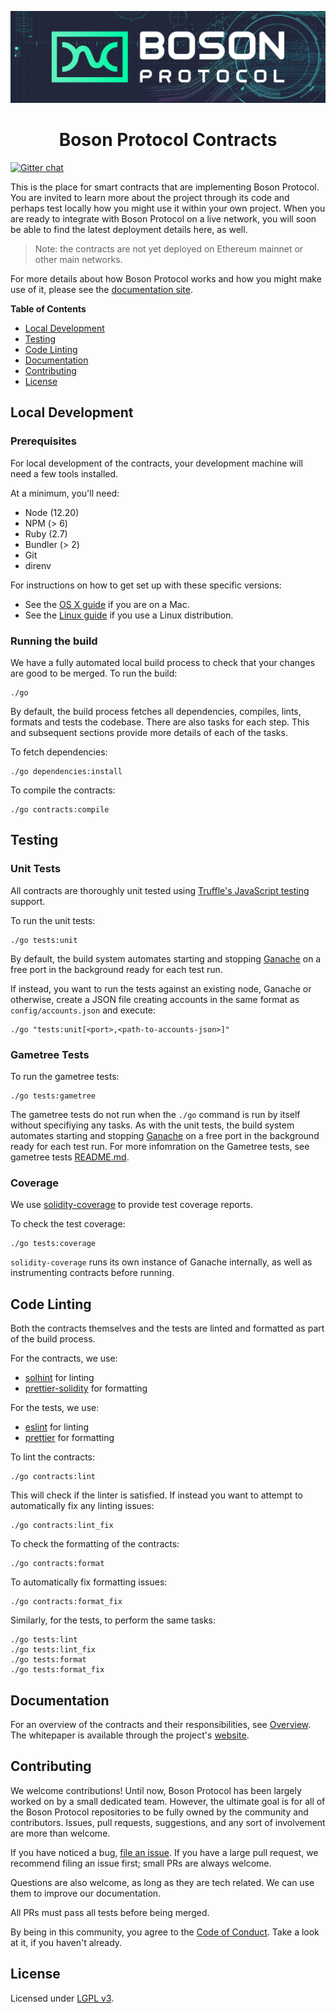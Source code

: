 [![banner](docs/assets/banner.png)](https://bosonprotocol.io)

<h1 align="center">Boson Protocol Contracts</h1>

[![Gitter chat](https://badges.gitter.im/bosonprotocol.png)](https://gitter.im/bosonprotocol/community)

This is the place for smart contracts that are implementing Boson Protocol. You 
are invited to learn more about the project through its code and perhaps test 
locally how you might use it within your own project. When you are ready to 
integrate with Boson Protocol on a live network, you will soon be able to find 
the latest deployment details here, as well.

> Note: the contracts are not yet deployed on Ethereum mainnet or other main networks.

For more details about how Boson Protocol works and how you might make use of
it, please see the [documentation site](https://docs.bosonprotocol.io/).  

**Table of Contents**

- [Local Development](#local-development)
- [Testing](#testing)
- [Code Linting](#code-linting)
- [Documentation](#documentation)
- [Contributing](#contributing)
- [License](#license)

## Local Development

### Prerequisites

For local development of the contracts, your development machine will need a few
tools installed.

At a minimum, you'll need:
* Node (12.20)
* NPM (> 6)
* Ruby (2.7)
* Bundler (> 2)
* Git
* direnv

For instructions on how to get set up with these specific versions:
* See the [OS X guide](docs/setup/osx.md) if you are on a Mac.
* See the [Linux guide](docs/setup/linux.md) if you use a Linux distribution.

### Running the build

We have a fully automated local build process to check that your changes are
good to be merged. To run the build:

```shell script
./go
````

By default, the build process fetches all dependencies, compiles, lints, 
formats and tests the codebase. There are also tasks for each step. This and
subsequent sections provide more details of each of the tasks.

To fetch dependencies:

```shell script
./go dependencies:install
```

To compile the contracts:

```shell script
./go contracts:compile
```

## Testing

### Unit Tests

All contracts are thoroughly unit tested using 
[Truffle's JavaScript testing](https://www.trufflesuite.com/docs/truffle/testing/writing-tests-in-javascript) 
support.

To run the unit tests:

```shell script
./go tests:unit
```

By default, the build system automates starting and stopping 
[Ganache](https://www.trufflesuite.com/docs/ganache/overview) on a free port in
the background ready for each test run.

If instead, you want to run the tests against an existing node, Ganache or
otherwise, create a JSON file creating accounts in the same format as
`config/accounts.json` and execute:

```shell script
./go "tests:unit[<port>,<path-to-accounts-json>]"
```

### Gametree Tests

To run the gametree tests:

```shell script
./go tests:gametree
```
The gametree tests do not run when the `./go` command is run by itself without specifiying any tasks.
As with the unit tests, the build system automates starting and stopping 
[Ganache](https://www.trufflesuite.com/docs/ganache/overview) on a free port in
the background ready for each test run.
For more infomration on the Gametree tests, see
gametree tests [README.md](testGameTree/README.md).

### Coverage

We use [solidity-coverage](https://github.com/sc-forks/solidity-coverage) to 
provide test coverage reports. 

To check the test coverage: 

```shell script 
./go tests:coverage
```

`solidity-coverage` runs its own instance of Ganache internally, as well as
instrumenting contracts before running.




## Code Linting

Both the contracts themselves and the tests are linted and formatted as part of
the build process.

For the contracts, we use:
* [solhint](https://protofire.github.io/solhint/) for linting
* [prettier-solidity](https://github.com/prettier-solidity/prettier-plugin-solidity)
  for formatting

For the tests, we use:
* [eslint](https://eslint.org/) for linting
* [prettier](https://prettier.io/) for formatting

To lint the contracts:

```shell script
./go contracts:lint
```

This will check if the linter is satisfied. If instead you want to attempt to
automatically fix any linting issues:

```shell script
./go contracts:lint_fix
```

To check the formatting of the contracts:

```shell script
./go contracts:format
```

To automatically fix formatting issues:

```shell script
./go contracts:format_fix
```

Similarly, for the tests, to perform the same tasks:

```shell script
./go tests:lint
./go tests:lint_fix
./go tests:format
./go tests:format_fix
```

## Documentation

For an overview of the contracts and their responsibilities, see 
[Overview](docs/contracts/overview.md).  
The whitepaper is available through the project's [website](https://www.bosonprotocol.io/).

## Contributing

We welcome contributions! Until now, Boson Protocol has been largely worked on by a small dedicated team. However, the ultimate goal is for all of the Boson Protocol repositories to be fully owned by the community and contributors. Issues, pull requests, suggestions, and any sort of involvement are more than welcome.

If you have noticed a bug, [file an issue](/issues). If you have a large pull request, we recommend filing an issue first; small PRs are always welcome.

Questions are also welcome, as long as they are tech related. We can use them to improve our documentation.

All PRs must pass all tests before being merged.

By being in this community, you agree to the [Code of Conduct](CODE_OF_CONDUCT.md). Take a look at it, if you haven't already.

## License

Licensed under [LGPL v3](LICENSE).

